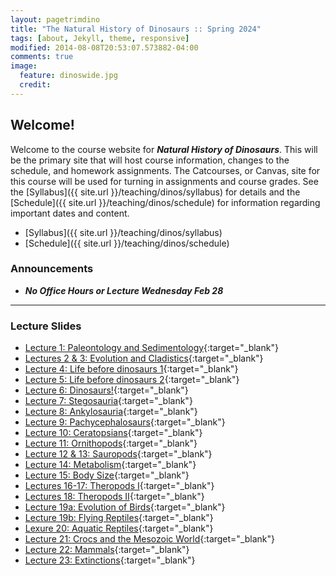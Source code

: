 ```yaml
---
layout: pagetrimdino
title: "The Natural History of Dinosaurs :: Spring 2024"
tags: [about, Jekyll, theme, responsive]
modified: 2014-08-08T20:53:07.573882-04:00
comments: true
image:
  feature: dinoswide.jpg
  credit:
---
```



## Welcome!
Welcome to the course website for ***Natural History of Dinosaurs***. This will be the primary site that will host course information, changes to the schedule, and homework assignments. The Catcourses, or Canvas, site for this course will be used for turning in assignments and course grades. See the [Syllabus]({{ site.url }}/teaching/dinos/syllabus) for details and the [Schedule]({{ site.url }}/teaching/dinos/schedule) for information regarding important dates and content.

* [Syllabus]({{ site.url }}/teaching/dinos/syllabus)  
* [Schedule]({{ site.url }}/teaching/dinos/schedule)  

### Announcements
* ***No Office Hours or Lecture Wednesday Feb 28***

---

### Lecture Slides  
* [Lecture 1: Paleontology and Sedimentology](https://ucmerced.box.com/s/fdwpf0fr4l9je0p2egxjjcg1grk9subn){:target="_blank"}  
* [Lectures 2 & 3: Evolution and Cladistics](https://ucmerced.box.com/s/6o6nwzj4hg6rih75n0fo2bq0h94gih7i){:target="_blank"}  
* [Lecture 4: Life before dinosaurs 1](https://ucmerced.box.com/s/o9g5mybahexc9eddcqtl193c6qzkhdgn){:target="_blank"}    
* [Lecture 5: Life before dinosaurs 2](https://ucmerced.box.com/s/nr7mh2ntfpe2qwyvk5t9cf1vcftt8jwn){:target="_blank"}  
* [Lecture 6: Dinosaurs!](https://ucmerced.box.com/s/a66ebye80pmuo5xhvpeadbghq4pxqbtu){:target="_blank"}  
* [Lecture 7: Stegosauria](https://ucmerced.box.com/s/alvm0ro85t0ne5vxk9aajpieqz35iy88){:target="_blank"}  
* [Lecture 8: Ankylosauria](https://ucmerced.box.com/s/6wxddak9jbniub0fhqetzdiuv42caeno){:target="_blank"}  
* [Lecture 9: Pachycephalosaurs](https://ucmerced.box.com/s/ptssmwmxy2m0qtaqir7ch4gn5of8tdx1){:target="_blank"}  
* [Lecture 10: Ceratopsians](https://ucmerced.box.com/s/0jpk3sdwqsu17hosp2azfsvqiyq4k7e8){:target="_blank"}   
* [Lecture 11: Ornithopods](https://ucmerced.box.com/s/4vy3g0ezkh0keys6n30vhs3axv8sh188){:target="_blank"}  
* [Lecture 12 & 13: Sauropods](https://ucmerced.box.com/s/5zy184c1lrhq7oqpieu6a048p44ob6wa){:target="_blank"}  
* [Lecture 14: Metabolism](https://ucmerced.box.com/s/5qn628t62d0g4wjs2fe6j9l5k2jh6ef6){:target="_blank"}  
* [Lecture 15: Body Size](https://ucmerced.box.com/s/at28a1x1050t2a2xpeax51nqkjpvywtq){:target="_blank"}  
* [Lectures 16-17: Theropods I](https://ucmerced.box.com/s/s2l1ft9htkrdsq03pc19dtkop7e2ezfr){:target="_blank"}  
* [Lectures 18: Theropods II](https://ucmerced.box.com/s/0o6ec0vx16v5str97nsz3pr8k2o4lxk1){:target="_blank"}  
* [Lecture 19a: Evolution of Birds](https://ucmerced.box.com/s/aimxqsppwjz4o5uz360nxjdt6239kdbc){:target="_blank"}  
* [Lecture 19b: Flying Reptiles](https://ucmerced.box.com/s/bf1mpnnuq2uf3ew7260veokuyf2nyi4i){:target="_blank"}  
* [Lexure 20: Aquatic Reptiles](https://ucmerced.box.com/s/c6ip1z8kkl78xahd4f0kptpssdfdloh7){:target="_blank"}  
* [Lecture 21: Crocs and the Mesozoic World](https://ucmerced.box.com/s/6o432ko51vdy4qpsbqndlkiu2igqgadi){:target="_blank"}  
* [Lecture 22: Mammals](https://ucmerced.box.com/s/c4sq791vy0q89ylnmjqgaiku07wxxhmy){:target="_blank"}  
* [Lecture 23: Extinctions](https://ucmerced.box.com/s/ddow21wj4dmfrksdv7856ja251b4zr4o){:target="_blank"}  


<!-- 
## FINAL EXAM

***Saturday May 8th 8AM-11AM*** [ZOOM](https://ucmerced.zoom.us/j/89553654793?pwd=WXJsc0FqVzdBdmRJQlkrTnhxWkdEUT09)

---

## Information
*	[Syllabus]({{ site.url }}/teaching/dinos/syllabus)  
* [Schedule]({{ site.url }}/teaching/dinos/schedule)  

*	**Lecture**: MW 10:30-11:45AM on [ZOOM](https://ucmerced.zoom.us/j/89025936181?pwd=bU9YSmNjT0xmR1dFVmUvanJ1aXRwQT09)  
*	**Section BIO/ESS-065 11D or 02D**: **M** 12:30-1:20 on [ZOOM](https://ucmerced.zoom.us/j/89530180696?pwd=TWxtMXhTTHJSR2VGKzB6Yy96SzZzZz09)  
*	**Section BIO/ESS-065 13D or 04D**: **M** 1:30-2:20 on [ZOOM](https://ucmerced.zoom.us/j/88311377473?pwd=cFo3OUdUZmg0dzEwanlWckdiMEt5Zz09)  
*	**Section BIO/ESS-065 12D or 03D**: **W** 12:30-1:20 on [ZOOM](https://ucmerced.zoom.us/j/84452104725?pwd=dFFuUFRjN2RmWWI2Vy92Yzl5YmdtZz09)  


*	Prof. Yeakel Office Hours: [MF 3-4pm or by appointment](https://ucmerced.zoom.us/j/89025936181?pwd=bU9YSmNjT0xmR1dFVmUvanJ1aXRwQT09)  
*	TA Irina Barros Office Hours: M 2:30-3:30; W 1:30-2:30  

## Contact
Please use the Inbox application in the CatCourses (Canvas) website to contact either of us. *There is no guarantee of response if personal emails are used.*

---

## Homework Reading
[Motani 2009](https://ucmerced.box.com/s/lry9eenbs4fq251wzuvoezbbmtihbvg2){:target="_blank"}  


---

## Discussion Sections
1. [Discussion Section 1 :: 1/25, 1/27]({{ site.url }}/teaching/dinos/Section_1_Strat_Section.pdf){:target="_blank"}   
2. [Discussion Section 2 :: 2/1, 2/3]({{ site.url }}/teaching/dinos/Section_2_Cladistics.pdf){:target="_blank"}  
3. [Discussion Section 3 :: 2/8, 2/10]({{ site.url }}/teaching/dinos/Section_3_Anatomy.pdf){:target="_blank"}  
4. [Discussion Section 4 :: 2/22, 2/24]({{ site.url }}/teaching/dinos/Section_4_Cladistics2.pdf){:target="_blank"}  
5. Discussion Section 5 :: 3/1, 3/3; Readings [1](https://www.wired.com/2009/07/toucanbill/){:target="_blank"} & [2](https://www.smithsonianmag.com/science-nature/armored-dinosaurs-kept-cool-labyrinth-nose-canals-180971073/){:target="_blank"}; Supplemental Readings [1](https://journals.plos.org/plosone/article?id=10.1371/journal.pone.0207381){:target="_blank"} & [2](https://science.sciencemag.org/content/325/5939/468?ijkey=b5e9d5b337a93ab599c7c44bec9573a4cca5224e&keytype2=tf_ipsecsha){:target="_blank"}
6. [Discussion Section 6 materials :: 3/8, 3/10](https://ucmerced.box.com/s/4nxac80451bs7bze4m7gc2nyby579cio){:target="_blank"} 
7. [Discussion Section 7, Dinosaur Wars! (not in-person) :: 3/15, 3/17](https://ucmerced.box.com/s/gtbzmxc4oou7wmki8xyj60exusqew30q){:target="_blank"}  
8. [Discussion Section 9 :: 4/5, 4/7; read this paper by Schroeder et al. 2021](https://ucmerced.box.com/s/08jfqfcwdtnecfzc9djh0g42w87z5gi8){:target="_blank"} 
9. [Discussion Section 10, Origin of Birds (not in-person) :: 4/12, 4/14](https://ucmerced.box.com/s/yqr6fc2tci22jbheq7qmkjpr0yaqrwk8){:target="_blank"}  
10. [Discussion Section 11, Origin of Birds recap in-person :: 4/19, 4/21](https://ucmerced.box.com/s/yqr6fc2tci22jbheq7qmkjpr0yaqrwk8){:target="_blank"}  + [Worksheet](https://ucmerced.box.com/s/tj3sqx111hezniqemlt13zbd372niutf){:target="_blank"}   

## Lecture Recordings
1. [Lecture 1 :: 1/20](https://ucmerced.box.com/s/1x6g3ujapak3eos71z0dj3r5ruyyvh6u){:target="_blank"}  
2. [Lecture 2 :: 1/25](https://ucmerced.box.com/s/nw428s0fl3o7bydyzn3cmi541b8f0xh1){:target="_blank"}  
3. [Lecture 3 :: 1/27](https://ucmerced.box.com/s/tpzrpndcm7eu7cnzl8afuclzi0563bl1){:target="_blank"}
4. [Lecture 4 :: 2/1](https://ucmerced.box.com/s/mi58b3yx7pt53znoajy2mpk39spldpxq){:target="_blank"}
5. [Lecture 5 :: 2/3](https://ucmerced.box.com/s/sz7jkomjp6s11w25mkke252kfo2t58bc){:target="_blank"}
6. [Lecture 6 :: 2/8](https://ucmerced.box.com/s/dg2dxdpmv3kbr4o4a3iwtvkgpwlh6pv2){:target="_blank"}
7. [Lecture 7 :: 2/10](https://ucmerced.box.com/s/5ap9f298iprpfxha08k1vlz9dg7s69wa){:target="_blank"}
8. [Lecture 8 :: 2/22](https://ucmerced.box.com/s/if64uoonjva6sueftpqd0nolpi1dap2g){:target="_blank"}
9. [Lecture 9 :: 2/24](https://ucmerced.box.com/s/9b5ma9s3gog38nedje6d5l559amwcck0){:target="_blank"}
10. [Lecture 10 :: 3/1](https://ucmerced.box.com/s/c15r03klvpi1849240ryjoadslvjrgkz){:target="_blank"}
11. [Lecture 11 :: 3/3](https://ucmerced.box.com/s/o0rp7j5zo3gr2xgcvld2nfzrobasoyow){:target="_blank"}  
12. [Lecture 12 :: 3/8](https://ucmerced.box.com/s/2mqx58x38o7465lu32jhi2ez9bbxg15g){:target="_blank"}  
13. [Lecture 13 :: 3/10](https://ucmerced.box.com/s/yc05wuidwe617mvodw3s15cyff5qw8jv){:target="_blank"}  
14. [Lecture 14 :: 3/15](https://ucmerced.box.com/s/hbb1c3wvwva6l3iuwqezyuz1rzsxbtig){:target="_blank"}  
15. [Lecture 15 :: 3/29](https://ucmerced.box.com/s/7nvl9ciq5x7jz7u52plxbmr105wg8f8p){:target="_blank"}  
16. [Lecture 16a :: 3/31](https://ucmerced.box.com/s/rwua132jbx9yu9j3ykvz9no3tqhl1046){:target="_blank"}, [Lecture 16b](https://ucmerced.box.com/s/6g4o5ghzxl75h839i0f2q38cd83zcbl1){:target="_blank"}  
17. [Lecture 17 :: 4/5](https://ucmerced.box.com/s/dmcjcitxye308zlu9eqpj8jqjql4yhs2){:target="_blank"}  
18. [Lecture 18 :: 4/7](https://ucmerced.box.com/s/tudztc35k5gi8cu10wo8p53zugvst2os){:target="_blank"}  
19. [Lecture 19 :: 4/12](https://ucmerced.box.com/s/4pthwvzaoman7op77jweww7gmrmaf6be){:target="_blank"}  
20. [Lecture 20 :: 4/19](https://ucmerced.box.com/s/wxxtzvgj030vekcknyiv7uq22ojje4wl){:target="_blank"}  
21. [Lecture 21 :: 4/21](https://ucmerced.box.com/s/7o6v4d8k53w28owr53413x8e0l5pou36){:target="_blank"}  
22. [Lecture 22 :: 4/26](https://ucmerced.box.com/s/rh645bazf4yzm5wd1uq83k76qq3ognst){:target="_blank"}  
23. [Lecture 23 :: 4/28](https://ucmerced.box.com/s/gsh4hpne6xcv11qpvryakunw4i1c66s6){:target="_blank"}  
24. [Lecture 24 :: 5/3](https://ucmerced.box.com/s/m707pfqohyiv0x8ob3g06jpcad84e82g){:target="_blank"}  
25. [Lecture 25 :: 5/5](https://ucmerced.box.com/s/kdqhhy591cvsasyi74kjm0cwhaa5yjys){:target="_blank"}  

## Lecture PDFs
1. [Lecture 1 :: 1/20](https://ucmerced.box.com/s/mqmjjh4uagj6bqnpaats23qa0vmhrgt6){:target="_blank"}  
2. [Lecture 2 :: 1/25](https://ucmerced.box.com/s/rzknkdubsorm1r8geo04v7vab9r753j4){:target="_blank"}  
3. [Lecture 3 :: 1/27](https://ucmerced.box.com/s/38fuy8z6c0gg0r1hv4936q31znct1vd8){:target="_blank"}  
4. [Lecture 4 :: 2/1](https://ucmerced.box.com/s/m2or6vnt0jtil63c0lfhk4851gpgt3jo){:target="_blank"}  
5. [Lecture 5 :: 2/3](https://ucmerced.box.com/s/on6pwyxpnjza9sbj72mvn10rm73e8yv7){:target="_blank"}  
6. [Lecture 6 :: 2/8](https://ucmerced.box.com/s/svqehujoa20ytx2hi2lt17jj17kg3vrz){:target="_blank"}  
7. [Lecture 7 :: 2/10](https://ucmerced.box.com/s/2zmu70cj9tf49xd1l0yysm2xkm28i2k4){:target="_blank"} 
8. [Lecture 8 :: 2/22](https://ucmerced.box.com/s/ws62vjgdiyaadohptnvxnk3l2q0vypal){:target="_blank"}  
9. [Lecture 9 :: 2/24](https://ucmerced.box.com/s/2mgfmjc8xpby4z13fjtp6twa4n24clq5){:target="_blank"}  
10. [Lecture 10 :: 3/1](https://ucmerced.box.com/s/rz5xbdahkoqdi1l7pb29r9b5ydu21zw6){:target="_blank"}  
11. [Lecture 11 :: 3/3](https://ucmerced.box.com/s/gafgs05ecqv7itfwh9me6cfimtke0pi9){:target="_blank"}  
12. [Lecture 12, 13 :: 3/8, 3/10](https://ucmerced.box.com/s/67rj7fa8blvm888fsra93lu2q95azkt0){:target="_blank"}  
13. [Lecture 14 :: 3/15](https://ucmerced.box.com/s/ry5dfm9lzuy3jda5wfzcf640z2iq85bh){:target="_blank"}  
15. [Lecture 15 :: 3/29](https://ucmerced.box.com/s/dm4s0i0ll2ofw1xvgv6z1t5b33w98gzo){:target="_blank"}  
16. [Lecture 16 :: 3/31](https://ucmerced.box.com/s/vpa4odk3l0gycrgbjfbuznsi9dbnoc2u){:target="_blank"}; [Metabolism notes](https://ucmerced.box.com/s/p55xe1xak6ykmqurhfu6gvu6sz38g2ug){:target="_blank"}  
17. [Lecture 17, 18 :: 4/5, 4/7](https://ucmerced.box.com/s/hzynywo2f9nlxm529511ae1ipwfjmtgf){:target="_blank"}  
18. [Lecture 19 :: 4/12](https://ucmerced.box.com/s/dpdrvzmkoliwq5kbvnrmcx3d607wqdmd){:target="_blank"}  
19. [Lecture 20 :: 4/19](https://ucmerced.box.com/s/2jj4z8clck9ig6wafbug30fprtr7s0tk){:target="_blank"}  
20. [Lecture 21 :: 4/21](https://ucmerced.box.com/s/uy12sogfv9jg4mwrjntm7hsqew23n0al){:target="_blank"}  
21. [Lecture 22 :: 4/26](https://ucmerced.box.com/s/dc7xehaoprt6xsuwvtwhhtsl3b1q50m4){:target="_blank"}  
22. [Lecture 23 :: 4/28](https://ucmerced.box.com/s/urnp2056ptwxcddl7oky4lzba3ujx7lj){:target="_blank"}  
23. [Lecture 24 :: 5/3](https://ucmerced.box.com/s/1svc93bx7psevy4p9grm3jmcijlzpm65){:target="_blank"} plus [Mammals](https://ucmerced.box.com/s/7ymz6jy7me9eu8n02vh5f63dowpvudbo){:target="_blank"}
24. [Lecture 25 :: 5/5](https://ucmerced.box.com/s/awje5wwlr0p51jwqhj3q6ig3a4zzmuq1){:target="_blank"}


## Lecture movie clips
[Geerat Vermeij: Coevolutionary Arms Race](https://ucmerced.box.com/s/h3c52gixgdvegpxkvaah3iuqffizryws){:target="_blank"}  
[First reptiles](https://ucmerced.box.com/s/sdtg7ncakwfdy966cmonshkrfrp2bqof){:target="_blank"}  
[Dinosaurs Decoded: Jack Horner](https://ucmerced.box.com/s/trnzzsepp2z81yvixk7pc5cg9vxiqj32){:target="_blank"}  
[Dinosaurs! Full documentary with Christopher Reeve](https://ucmerced.box.com/s/f3jp06kxm0isyuuoy1734y8omguhuedw){:target="_blank"}  
[Parasaurolophus vocal signal](https://ucmerced.box.com/s/2c9v71uwt2kai11ryrwqcz05e1amdr1l){:target="_blank"}  
[Evolve: Body Size](https://ucmerced.box.com/s/gu0d8258rw5kmmep7xpke4djc03sd6xm){:target="_blank"}  
[Discussion Section 7, Dinosaur Wars! (not in-person) :: 3/15, 3/17](https://ucmerced.box.com/s/gtbzmxc4oou7wmki8xyj60exusqew30q){:target="_blank"}  
[Discussion Section 10, Origin of Birds (not in-person) :: 4/12, 4/14](https://ucmerced.box.com/s/yqr6fc2tci22jbheq7qmkjpr0yaqrwk8){:target="_blank"}  
[*Sarcosuchus* (SuperCroc) full clip](https://ucmerced.box.com/s/z7bevpqnjnd84ocprkh0etmt8mgtwrqq){:target="_blank"} 
[Mammal ears](https://ucmerced.box.com/s/1zat59f0bb65s0syj8zn3694efg9r7jo){:target="_blank"} 


## Keys
1. [Homework 1 key](https://ucmerced.box.com/s/fyqie873aebjec71uze7l22t1ubhuqv1){:target="_blank"}  
2. [Homework 2 key](https://ucmerced.box.com/s/j0nhve5wgq9uakzuc0i16wg875hsj9h3){:target="_blank"}  
3. [Midterm 1 key](https://ucmerced.box.com/s/uwa06adiyb4r5fva2xxmwn298ldhk3gp){:target="_blank"}  
4. [Homework 3 key](https://ucmerced.box.com/s/uvl0p5dm9bxoxy44au16k929adyb3vo2){:target="_blank"}  
5. [Midterm 2 key](https://ucmerced.box.com/s/11yf8b91n9bfne6ic5tqwlrgwxwzhuiw){:target="_blank"}  
6. [Homework 4 key](https://ucmerced.box.com/s/fxqyk1rxdahm1f83826814n1r1nvsn5s){:target="_blank"}  
7. [Midterm 3 key](https://ucmerced.box.com/s/c2f7idnir2ko9lkisfn1sxk0zrojugtx){:target="_blank"} (note: both 'endotherms' count as correct for Q11)  
8. [Homework 5 key](https://ucmerced.box.com/s/7oxhydab6s586apdt8462yg36cduj2cn){:target="_blank"}   -->

